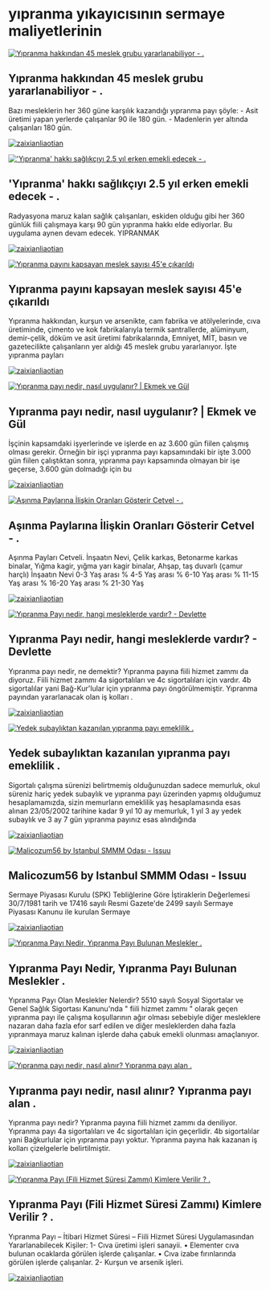 # yıpranma yıkayıcısının sermaye maliyetlerinin
<a href="https://mnn.zoosnet.net/LR/Chatpre.aspx?id=MNN94995150&p=https://topgrinding.com/" target="_blank">![Yıpranma hakkından 45 meslek grubu yararlanabiliyor - .](https://github.com/technlg/images/blob/main/40.jpg)</a>
## Yıpranma hakkından 45 meslek grubu yararlanabiliyor - .
Bazı mesleklerin her 360 güne karşılık kazandığı yıpranma payı şöyle: - Asit üretimi yapan yerlerde çalışanlar 90 ile 180 gün. - Madenlerin yer altında çalışanları 180 gün.
<a href="https://mnn.zoosnet.net/LR/Chatpre.aspx?id=MNN94995150&p=https://topgrinding.com/" target="_blank"><img src="https://github.com/technlg/images/raw/main/chat11.jpg" alt="zaixianliaotian"/></a><a href="//whatsapp.shibangsoft.com/WhatsApp.php" ><img src="https://github.com/technlg/images/raw/main/chat11.png" alt=""></a>
<a href="https://mnn.zoosnet.net/LR/Chatpre.aspx?id=MNN94995150&p=https://topgrinding.com/" target="_blank">!['Yıpranma' hakkı sağlıkçıyı 2.5 yıl erken emekli edecek - .](https://github.com/technlg/images/blob/main/65.jpg)</a>
## 'Yıpranma' hakkı sağlıkçıyı 2.5 yıl erken emekli edecek - .
Radyasyona maruz kalan sağlık çalışanları, eskiden olduğu gibi her 360 günlük fiili çalışmaya karşı 90 gün yıpranma hakkı elde ediyorlar. Bu uygulama aynen devam edecek. YIPRANMAK 
<a href="https://mnn.zoosnet.net/LR/Chatpre.aspx?id=MNN94995150&p=https://topgrinding.com/" target="_blank"><img src="https://github.com/technlg/images/raw/main/chat11.jpg" alt="zaixianliaotian"/></a><a href="//whatsapp.shibangsoft.com/WhatsApp.php" ><img src="https://github.com/technlg/images/raw/main/chat11.png" alt=""></a>
<a href="https://mnn.zoosnet.net/LR/Chatpre.aspx?id=MNN94995150&p=https://topgrinding.com/" target="_blank">![Yıpranma payını kapsayan meslek sayısı 45'e çıkarıldı](https://github.com/technlg/images/blob/main/31.jpg)</a>
## Yıpranma payını kapsayan meslek sayısı 45'e çıkarıldı
Yıpranma hakkından, kurşun ve arsenikte, cam fabrika ve atölyelerinde, cıva üretiminde, çimento ve kok fabrikalarıyla termik santrallerde, alüminyum, demir-çelik, döküm ve asit üretimi fabrikalarında, Emniyet, MİT, basın ve gazetecilikte çalışanların yer aldığı 45 meslek grubu yararlanıyor. İşte yıpranma payları
<a href="https://mnn.zoosnet.net/LR/Chatpre.aspx?id=MNN94995150&p=https://topgrinding.com/" target="_blank"><img src="https://github.com/technlg/images/raw/main/chat11.jpg" alt="zaixianliaotian"/></a><a href="//whatsapp.shibangsoft.com/WhatsApp.php" ><img src="https://github.com/technlg/images/raw/main/chat11.png" alt=""></a>
<a href="https://mnn.zoosnet.net/LR/Chatpre.aspx?id=MNN94995150&p=https://topgrinding.com/" target="_blank">![Yıpranma payı nedir, nasıl uygulanır? | Ekmek ve Gül](https://github.com/technlg/images/blob/main/36.jpg)</a>
## Yıpranma payı nedir, nasıl uygulanır? | Ekmek ve Gül
İşçinin kapsamdaki işyerlerinde ve işlerde en az 3.600 gün fiilen çalışmış olması gerekir. Örneğin bir işçi yıpranma payı kapsamındaki bir işte 3.000 gün fiilen çalıştıktan sonra, yıpranma payı kapsamında olmayan bir işe geçerse, 3.600 gün dolmadığı için bu
<a href="https://mnn.zoosnet.net/LR/Chatpre.aspx?id=MNN94995150&p=https://topgrinding.com/" target="_blank"><img src="https://github.com/technlg/images/raw/main/chat11.jpg" alt="zaixianliaotian"/></a><a href="//whatsapp.shibangsoft.com/WhatsApp.php" ><img src="https://github.com/technlg/images/raw/main/chat11.png" alt=""></a>
<a href="https://mnn.zoosnet.net/LR/Chatpre.aspx?id=MNN94995150&p=https://topgrinding.com/" target="_blank">![Aşınma Paylarına İlişkin Oranları Gösterir Cetvel - .](https://github.com/technlg/images/blob/main/18.jpg)</a>
## Aşınma Paylarına İlişkin Oranları Gösterir Cetvel - .
Aşınma Payları Cetveli. İnşaatın Nevi, Çelik karkas, Betonarme karkas binalar, Yığma kagir, yığma yarı kagir binalar, Ahşap, taş duvarlı (çamur harçlı) İnşaatın Nevi 0-3 Yaş arası % 4-5 Yaş arası % 6-10 Yaş arası % 11-15 Yaş arası % 16-20 Yaş arası % 21-30 Yaş
<a href="https://mnn.zoosnet.net/LR/Chatpre.aspx?id=MNN94995150&p=https://topgrinding.com/" target="_blank"><img src="https://github.com/technlg/images/raw/main/chat11.jpg" alt="zaixianliaotian"/></a><a href="//whatsapp.shibangsoft.com/WhatsApp.php" ><img src="https://github.com/technlg/images/raw/main/chat11.png" alt=""></a>
<a href="https://mnn.zoosnet.net/LR/Chatpre.aspx?id=MNN94995150&p=https://topgrinding.com/" target="_blank">![Yıpranma Payı nedir, hangi mesleklerde vardır? - Devlette](https://github.com/technlg/images/blob/main/14.jpg)</a>
## Yıpranma Payı nedir, hangi mesleklerde vardır? - Devlette
Yıpranma payı nedir, ne demektir? Yıpranma payına fiili hizmet zammı da diyoruz. Fiili hizmet zammı 4a sigortalıları ve 4c sigortalıları için vardır. 4b sigortalılar yani Bağ-Kur'lular için yıpranma payı öngörülmemiştir. Yıpranma payından yararlanacak olan iş kolları .
<a href="https://mnn.zoosnet.net/LR/Chatpre.aspx?id=MNN94995150&p=https://topgrinding.com/" target="_blank"><img src="https://github.com/technlg/images/raw/main/chat11.jpg" alt="zaixianliaotian"/></a><a href="//whatsapp.shibangsoft.com/WhatsApp.php" ><img src="https://github.com/technlg/images/raw/main/chat11.png" alt=""></a>
<a href="https://mnn.zoosnet.net/LR/Chatpre.aspx?id=MNN94995150&p=https://topgrinding.com/" target="_blank">![Yedek subaylıktan kazanılan yıpranma payı emeklilik .](https://github.com/technlg/images/blob/main/24.jpg)</a>
## Yedek subaylıktan kazanılan yıpranma payı emeklilik .
Sigortalı çalışma sürenizi belirtmemiş olduğunuzdan sadece memurluk, okul süreniz hariç yedek subaylık ve yıpranma payı üzerinden yapmış olduğumuz hesaplamamızda, sizin memurların emeklilik yaş hesaplamasında esas alınan 23/05/2002 tarihine kadar 9 yıl 10 ay memurluk, 1 yıl 3 ay yedek subaylık ve 3 ay 7 gün yıpranma payınız esas alındığında 
<a href="https://mnn.zoosnet.net/LR/Chatpre.aspx?id=MNN94995150&p=https://topgrinding.com/" target="_blank"><img src="https://github.com/technlg/images/raw/main/chat11.jpg" alt="zaixianliaotian"/></a><a href="//whatsapp.shibangsoft.com/WhatsApp.php" ><img src="https://github.com/technlg/images/raw/main/chat11.png" alt=""></a>
<a href="https://mnn.zoosnet.net/LR/Chatpre.aspx?id=MNN94995150&p=https://topgrinding.com/" target="_blank">![Malicozum56 by Istanbul SMMM Odası - Issuu](https://github.com/technlg/images/blob/main/7.jpg)</a>
## Malicozum56 by Istanbul SMMM Odası - Issuu
Sermaye Piyasası Kurulu (SPK) Tebliğlerine Göre İştiraklerin Değerlemesi 30/7/1981 tarih ve 17416 sayılı Resmi Gazete'de 2499 sayılı Sermaye Piyasası Kanunu ile kurulan Sermaye 
<a href="https://mnn.zoosnet.net/LR/Chatpre.aspx?id=MNN94995150&p=https://topgrinding.com/" target="_blank"><img src="https://github.com/technlg/images/raw/main/chat11.jpg" alt="zaixianliaotian"/></a><a href="//whatsapp.shibangsoft.com/WhatsApp.php" ><img src="https://github.com/technlg/images/raw/main/chat11.png" alt=""></a>
<a href="https://mnn.zoosnet.net/LR/Chatpre.aspx?id=MNN94995150&p=https://topgrinding.com/" target="_blank">![Yıpranma Payı Nedir, Yıpranma Payı Bulunan Meslekler .](https://github.com/technlg/images/blob/main/12.jpg)</a>
## Yıpranma Payı Nedir, Yıpranma Payı Bulunan Meslekler .
Yıpranma Payı Olan Meslekler Nelerdir? 5510 sayılı Sosyal Sigortalar ve Genel Sağlık Sigortası Kanunu'nda " fiili hizmet zammı " olarak geçen yıpranma payı ile çalışma koşullarının ağır olması sebebiyle diğer mesleklere nazaran daha fazla efor sarf edilen ve diğer mesleklerden daha fazla yıpranmaya maruz kalınan işlerde daha çabuk emekli olunması amaçlanıyor.
<a href="https://mnn.zoosnet.net/LR/Chatpre.aspx?id=MNN94995150&p=https://topgrinding.com/" target="_blank"><img src="https://github.com/technlg/images/raw/main/chat11.jpg" alt="zaixianliaotian"/></a><a href="//whatsapp.shibangsoft.com/WhatsApp.php" ><img src="https://github.com/technlg/images/raw/main/chat11.png" alt=""></a>
<a href="https://mnn.zoosnet.net/LR/Chatpre.aspx?id=MNN94995150&p=https://topgrinding.com/" target="_blank">![Yıpranma payı nedir, nasıl alınır? Yıpranma payı alan .](https://github.com/technlg/images/blob/main/49.jpg)</a>
## Yıpranma payı nedir, nasıl alınır? Yıpranma payı alan .
Yıpranma payı nedir? Yıpranma payına fiili hizmet zammı da deniliyor. Yıpranma payı 4a sigortalıları ve 4c sigortalıları için geçerlidir. 4b sigortalılar yani Bağkurlular için yıpranma payı yoktur. Yıpranma payına hak kazanan iş kolları çizelgelerle belirtilmiştir.
<a href="https://mnn.zoosnet.net/LR/Chatpre.aspx?id=MNN94995150&p=https://topgrinding.com/" target="_blank"><img src="https://github.com/technlg/images/raw/main/chat11.jpg" alt="zaixianliaotian"/></a><a href="//whatsapp.shibangsoft.com/WhatsApp.php" ><img src="https://github.com/technlg/images/raw/main/chat11.png" alt=""></a>
<a href="https://mnn.zoosnet.net/LR/Chatpre.aspx?id=MNN94995150&p=https://topgrinding.com/" target="_blank">![Yıpranma Payı (Fili Hizmet Süresi Zammı) Kimlere Verilir ? .](https://github.com/technlg/images/blob/main/16.jpg)</a>
## Yıpranma Payı (Fili Hizmet Süresi Zammı) Kimlere Verilir ? .
Yıpranma Payı – İtibari Hizmet Süresi – Fiili Hizmet Süresi Uygulamasından Yararlanabilecek Kişiler: 1- Cıva üretimi işleri sanayii. • Elementer cıva bulunan ocaklarda görülen işlerde çalışanlar. • Cıva izabe fırınlarında görülen işlerde çalışanlar. 2- Kurşun ve arsenik işleri.
<a href="https://mnn.zoosnet.net/LR/Chatpre.aspx?id=MNN94995150&p=https://topgrinding.com/" target="_blank"><img src="https://github.com/technlg/images/raw/main/chat11.jpg" alt="zaixianliaotian"/></a><a href="//whatsapp.shibangsoft.com/WhatsApp.php" ><img src="https://github.com/technlg/images/raw/main/chat11.png" alt=""></a>
